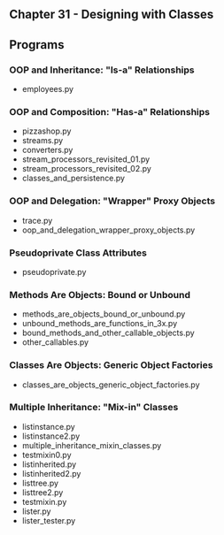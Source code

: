 ## Chapter 31 - Designing with Classes

## Programs

### OOP and Inheritance: "Is-a" Relationships
* employees.py

### OOP and Composition: "Has-a" Relationships
* pizzashop.py
* streams.py
* converters.py
* stream\_processors\_revisited\_01.py
* stream\_processors\_revisited\_02.py
* classes\_and\_persistence.py

### OOP and Delegation: "Wrapper" Proxy Objects
* trace.py
* oop\_and\_delegation\_wrapper\_proxy\_objects.py

### Pseudoprivate Class Attributes
* pseudoprivate.py

### Methods Are Objects: Bound or Unbound
* methods\_are\_objects\_bound\_or\_unbound.py
* unbound\_methods\_are\_functions\_in\_3x.py
* bound\_methods\_and\_other\_callable\_objects.py
* other\_callables.py

### Classes Are Objects: Generic Object Factories
* classes\_are\_objects\_generic\_object\_factories.py

### Multiple Inheritance: "Mix-in" Classes
* listinstance.py
* listinstance2.py
* multiple\_inheritance\_mixin\_classes.py
* testmixin0.py
* listinherited.py
* listinherited2.py
* listtree.py
* listtree2.py
* testmixin.py
* lister.py
* lister\_tester.py

